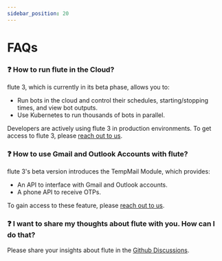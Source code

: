 ```yaml
---
sidebar_position: 20
---
```


# FAQs

### ❓ How to run flute in the Cloud?
flute 3, which is currently in its beta phase, allows you to:
- Run bots in the cloud and control their schedules, starting/stopping times, and view bot outputs.
- Use Kubernetes to run thousands of bots in parallel.

Developers are actively using flute 3 in production environments. To get access to flute 3, please [reach out to us](mailto:chetan@omkar.cloud?subject=Access%20flute%203&body=I%20am%20interested%20to%20use%20flute%203).

### ❓ How to use Gmail and Outlook Accounts with flute?
flute 3's beta version introduces the TempMail Module, which provides:
- An API to interface with Gmail and Outlook accounts.
- A phone API to receive OTPs.

To gain access to these feature, please [reach out to us](mailto:chetan@omkar.cloud?subject=Access%20flute%203&body=I%20am%20interested%20to%20use%20flute%203).


### ❓ I want to share my thoughts about flute with you. How can I do that?
Please share your insights about flute in the [Github Discussions](https://github.com/omkarcloud/flute/discussions).
